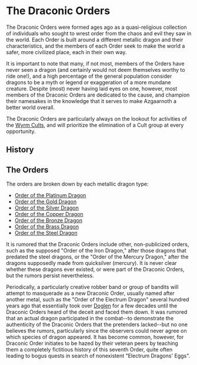 # The Draconic Orders
The Draconic Orders were formed ages ago as a quasi-religious collection of individuals who sought to wrest order from the chaos and evil they saw in the world. Each Order is built around a different metallic dragon and their characteristics, and the members of each Order seek to make the world a safer, more civilized place, each in their own way.
 
It is important to note that many, if not most, members of the Orders have never seen a dragon (and certainly would not deem themselves worthy to ride one!), and a high percentage of the general population consider dragons to be a myth or legend or exaggeration of a more mundane creature. Despite (most) never having laid eyes on one, however, most members of the Draconic Orders are dedicated to the cause, and champion their namesakes in the knowledge that it serves to make Azgaarnoth a better world overall.
 
The Draconic Orders are particularly always on the lookout for activities of the [Wyrm Cults](../CultOfTheWyrm.md), and will prioritize the elimination of a Cult group at every opportunity.

## History

## The Orders
The orders are broken down by each metallic dragon type:
* [Order of the Platinum Dragon](Platinum.md)
* [Order of the Gold Dragon](Gold.md)
* [Order of the Silver Dragon](Silver.md)
* [Order of the Copper Dragon](Copper.md)
* [Order of the Bronze Dragon](Bronze.md)
* [Order of the Brass Dragon](Brass.md)
* [Order of the Steel Dragon](Steel.md)

It is rumored that the Draconic Orders include other, non-publicized orders, such as the supposed "Order of the Iron Dragon," after those dragons that predated the steel dragons, or the "Order of the Mercury Dragon," after the dragons supposedly made from quicksilver (mercury). It is never clear whether these dragons ever existed, or were part of the Draconic Orders, but the rumors persist nevertheless.

Periodically, a particularly creative robber band or group of bandits will attempt to masquerade as a new Draconic Order, usually named after another metal, such as the "Order of the Electrum Dragon" several hundred years ago that essentially took over [Doglen](/Cities/Doglen.md) for a few decades until the Draconic Orders heard of the deceit and faced them down. It was rumored that an actual dragon participated in the combat--to demonstrate the authenticity of the Draconic Orders that the pretenders lacked--but no one believes the rumors, particularly since the observers could never agree on which species of dragon appeared. It has become common, however, for Draconic Order initiates to be hazed by their veteran peers by teaching them a completely fictitious history of this seventh Order, quite often leading to bogus quests in search of nonexistent "Electrum Dragons' Eggs".
